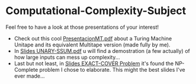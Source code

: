 # Computational-Complexity-Subject
Feel free to have a look at those presentations of your interest!
- Check out this cool [PresentacionMT.pdf](./TuringMachine/) about a Turing Machine Unitape and its equivalent Multitape version (made fully by me).
- In [Slides UNARY-SSUM.pdf](./UNARY-SSUM/) u will find a demostration (a few actually) of how large inputs can mess up complexity...
- Last but not least, in [Slides EXACT-COVER Problem](./EXACT-COVER/) it's found the NP-Complete problem I chose to elaborate. This might the best slides I've ever made...  
